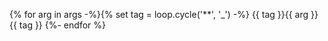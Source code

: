   {% for arg in args -%}{% set tag = loop.cycle('**', '_') -%}
  {{ tag }}{{ arg }}{{ tag }}
  {%- endfor %}
